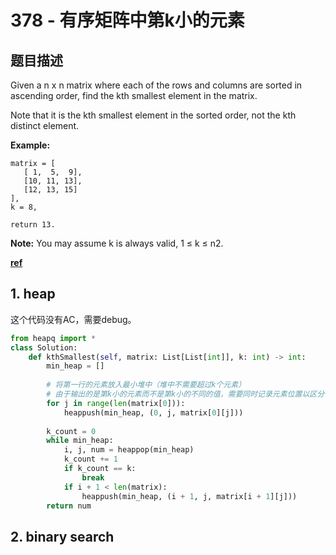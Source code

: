 # 378 - 有序矩阵中第k小的元素

## 题目描述
Given a n x n matrix where each of the rows and columns are sorted in ascending order, find the kth smallest element in the matrix.

Note that it is the kth smallest element in the sorted order, not the kth distinct element.

**Example:**

	matrix = [
	   [ 1,  5,  9],
	   [10, 11, 13],
	   [12, 13, 15]
	],
	k = 8,

	return 13.

**Note:**
You may assume k is always valid, 1 ≤ k ≤ n2.


**[ref](https://leetcode.com/problems/kth-smallest-element-in-a-sorted-matrix/discuss/301357/)**

## 1. heap
这个代码没有AC，需要debug。
```python
from heapq import *
class Solution:
    def kthSmallest(self, matrix: List[List[int]], k: int) -> int:
        min_heap = []
        
        # 将第一行的元素放入最小堆中（堆中不需要超过k个元素）
        # 由于输出的是第k小的元素而不是第k小的不同的值，需要同时记录元素位置以区分值相同的元素
        for j in range(len(matrix[0])):
            heappush(min_heap, (0, j, matrix[0][j]))
            
        k_count = 0 
        while min_heap:
            i, j, num = heappop(min_heap)
            k_count += 1
            if k_count == k:
                break
            if i + 1 < len(matrix):
                heappush(min_heap, (i + 1, j, matrix[i + 1][j]))
        return num
```


## 2. binary search